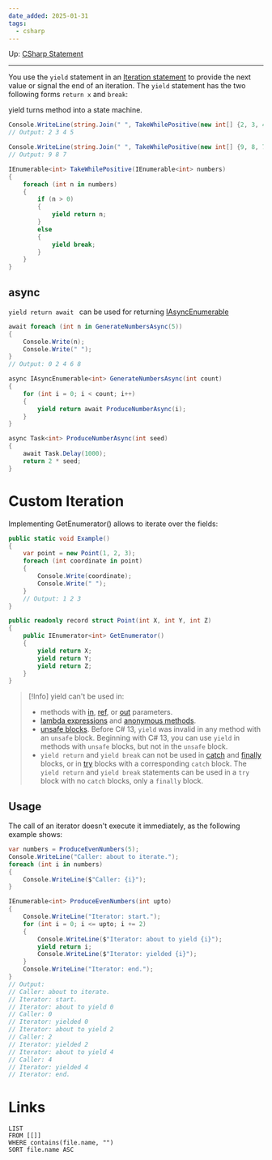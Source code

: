 ```yaml
---
date_added: 2025-01-31
tags:
  - csharp
---
```

Up: [CSharp Statement](CSharp%20Statement.md)
___

You use the `yield` statement in an [Iteration statement](Iteration%20statement.md) to provide the next value or signal the end of an iteration. The `yield` statement has the two following forms `return x` and `break`:

yield turns method into a state machine.

```cs
Console.WriteLine(string.Join(" ", TakeWhilePositive(new int[] {2, 3, 4, 5, -1, 3, 4})));
// Output: 2 3 4 5

Console.WriteLine(string.Join(" ", TakeWhilePositive(new int[] {9, 8, 7})));
// Output: 9 8 7

IEnumerable<int> TakeWhilePositive(IEnumerable<int> numbers)
{
    foreach (int n in numbers)
    {
        if (n > 0)
        {
            yield return n;
        }
        else
        {
            yield break;
        }
    }
}
```

## async
`yield return await ` can be used for returning [IAsyncEnumerable](IAsyncEnumerable.md)

```cs
await foreach (int n in GenerateNumbersAsync(5))
{
    Console.Write(n);
    Console.Write(" ");
}
// Output: 0 2 4 6 8

async IAsyncEnumerable<int> GenerateNumbersAsync(int count)
{
    for (int i = 0; i < count; i++)
    {
        yield return await ProduceNumberAsync(i);
    }
}

async Task<int> ProduceNumberAsync(int seed)
{
    await Task.Delay(1000);
    return 2 * seed;
}
```

# Custom Iteration

Implementing GetEnumerator() allows to iterate over the fields:
```cs
public static void Example()
{
    var point = new Point(1, 2, 3);
    foreach (int coordinate in point)
    {
        Console.Write(coordinate);
        Console.Write(" ");
    }
    // Output: 1 2 3
}

public readonly record struct Point(int X, int Y, int Z)
{
    public IEnumerator<int> GetEnumerator()
    {
        yield return X;
        yield return Y;
        yield return Z;
    }
}
```

>[!Info] yield can't be used in:
> - methods with [in](https://learn.microsoft.com/en-us/dotnet/csharp/language-reference/keywords/method-parameters#in-parameter-modifier), [ref](https://learn.microsoft.com/en-us/dotnet/csharp/language-reference/keywords/ref), or [out](https://learn.microsoft.com/en-us/dotnet/csharp/language-reference/keywords/method-parameters#out-parameter-modifier) parameters.
> - [lambda expressions](https://learn.microsoft.com/en-us/dotnet/csharp/language-reference/operators/lambda-expressions) and [anonymous methods](https://learn.microsoft.com/en-us/dotnet/csharp/language-reference/operators/delegate-operator).
> - [unsafe blocks](https://learn.microsoft.com/en-us/dotnet/csharp/language-reference/keywords/unsafe). Before C# 13, `yield` was invalid in any method with an `unsafe` block. Beginning with C# 13, you can use `yield` in methods with `unsafe` blocks, but not in the `unsafe` block.
> - `yield return` and `yield break` can not be used in [catch](https://learn.microsoft.com/en-us/dotnet/csharp/language-reference/statements/exception-handling-statements) and [finally](https://learn.microsoft.com/en-us/dotnet/csharp/language-reference/statements/exception-handling-statements) blocks, or in [try](https://learn.microsoft.com/en-us/dotnet/csharp/language-reference/statements/exception-handling-statements) blocks with a corresponding `catch` block. The `yield return` and `yield break` statements can be used in a `try` block with no `catch` blocks, only a `finally` block.

## Usage
The call of an iterator doesn't execute it immediately, as the following example shows:
```cs
var numbers = ProduceEvenNumbers(5);
Console.WriteLine("Caller: about to iterate.");
foreach (int i in numbers)
{
    Console.WriteLine($"Caller: {i}");
}

IEnumerable<int> ProduceEvenNumbers(int upto)
{
    Console.WriteLine("Iterator: start.");
    for (int i = 0; i <= upto; i += 2)
    {
        Console.WriteLine($"Iterator: about to yield {i}");
        yield return i;
        Console.WriteLine($"Iterator: yielded {i}");
    }
    Console.WriteLine("Iterator: end.");
}
// Output:
// Caller: about to iterate.
// Iterator: start.
// Iterator: about to yield 0
// Caller: 0
// Iterator: yielded 0
// Iterator: about to yield 2
// Caller: 2
// Iterator: yielded 2
// Iterator: about to yield 4
// Caller: 4
// Iterator: yielded 4
// Iterator: end.
```
# Links
```dataview
LIST
FROM [[]]
WHERE contains(file.name, "")
SORT file.name ASC
```
